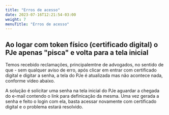 ```yaml
---
title: "Erros de acesso"
date: 2023-07-16T12:21:54-03:00
weight: 7
menuTitle: "Erros de acesso"
---
```

## Ao logar com token físico (certificado digital) o PJe apenas "pisca" e volta para a tela inicial

Temos recebido reclamações, principalemtne de advogados, no sentido de que - sem qualquer aviso de erro, após clicar em entrar com certificado digital e digitar a senha, a tela do PJe é atualizada mas não acontece nada, conforme vídeo abaixo.

A solução é solicitar uma senha na tela inicial do PJe aguardar a chegada do e-mail contendo o link para definicação da mesma. Uma vez gerada a senha e feito o login com ela, basta acessar novamente com certificado digital e o problema estará resolvido.
